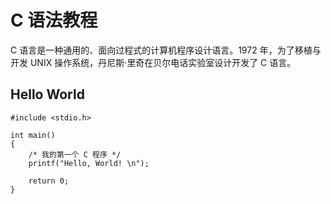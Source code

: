 # C 语法教程

C 语言是一种通用的、面向过程式的计算机程序设计语言。1972 年，为了移植与开发 UNIX 操作系统，丹尼斯·里奇在贝尔电话实验室设计开发了 C 语言。

## Hello World

```
#include <stdio.h>

int main()
{
    /* 我的第一个 C 程序 */
    printf("Hello, World! \n");

    return 0;
}
```
